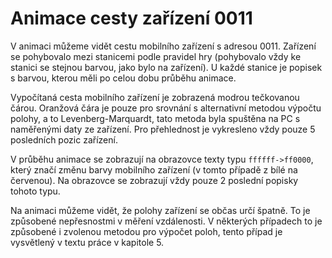 # Animace cesty zařízení 0011

V animaci můžeme vidět cestu mobilního zařízení s adresou 0011. Zařízení se pohybovalo mezi stanicemi podle pravidel hry (pohybovalo vždy ke stanici se stejnou barvou, jako bylo na zařízení). U každé stanice je popisek s barvou, kterou měli po celou dobu průběhu animace.

Vypočítaná cesta mobilního zařízení je zobrazená modrou tečkovanou čárou. Oranžová čára je pouze pro srovnání s alternativní metodou výpočtu polohy, a to Levenberg-Marquardt, tato metoda byla spuštěna na PC s naměřenými daty ze zařízení. Pro přehlednost je vykresleno vždy pouze 5 posledních pozic zařízení.

V průběhu animace se zobrazují na obrazovce texty typu `ffffff->ff0000`, který značí změnu barvy mobilního zařízení (v tomto případě z bílé na červenou). Na obrazovce se zobrazují vždy pouze 2 poslední popisky tohoto typu.

Na animaci můžeme vidět, že polohy zařízení se občas určí špatně. To je způsobené nepřesnostmi v měření vzdálenosti. V některých případech to je způsobené i zvolenou metodou pro výpočet poloh, tento případ je vysvětlený v textu práce v kapitole 5.